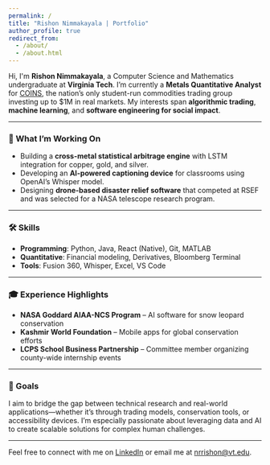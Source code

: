 ```yaml
---
permalink: /
title: "Rishon Nimmakayala | Portfolio"
author_profile: true
redirect_from:
  - /about/
  - /about.html
---
```


Hi, I'm **Rishon Nimmakayala**, a Computer Science and Mathematics undergraduate at **Virginia Tech**. I’m currently a **Metals Quantitative Analyst** for [COINS](https://coins.aaec.vt.edu/), the nation’s only student-run commodities trading group investing up to $1M in real markets. My interests span **algorithmic trading**, **machine learning**, and **software engineering for social impact**.

---

### 🔬 What I’m Working On

- Building a **cross-metal statistical arbitrage engine** with LSTM integration for copper, gold, and silver.
- Developing an **AI-powered captioning device** for classrooms using OpenAI’s Whisper model.
- Designing **drone-based disaster relief software** that competed at RSEF and was selected for a NASA telescope research program.

---

### 🛠 Skills

- **Programming**: Python, Java, React (Native), Git, MATLAB  
- **Quantitative**: Financial modeling, Derivatives, Bloomberg Terminal  
- **Tools**: Fusion 360, Whisper, Excel, VS Code  

---

### 🎓 Experience Highlights

- **NASA Goddard AIAA-NCS Program** – AI software for snow leopard conservation  
- **Kashmir World Foundation** – Mobile apps for global conservation efforts  
- **LCPS School Business Partnership** – Committee member organizing county-wide internship events  

---

### 🎯 Goals

I aim to bridge the gap between technical research and real-world applications—whether it’s through trading models, conservation tools, or accessibility devices. I’m especially passionate about leveraging data and AI to create scalable solutions for complex human challenges.

---

Feel free to connect with me on [LinkedIn](https://www.linkedin.com/in/rishon-nimmakayala) or email me at [nrrishon@vt.edu](mailto:nrrishon@vt.edu).
